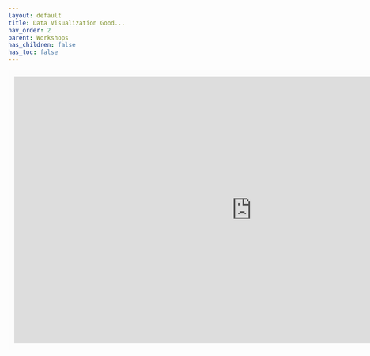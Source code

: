 ```yaml
---
layout: default
title: Data Visualization Good...
nav_order: 2
parent: Workshops
has_children: false
has_toc: false
---
```


<iframe width="960" height="540" frameborder="0" marginheight="0" marginwidth="0" style="border:12px solid  #fcfcfc" src="https://meginwinnipeg.github.io/slides/dvgbu"></iframe>  